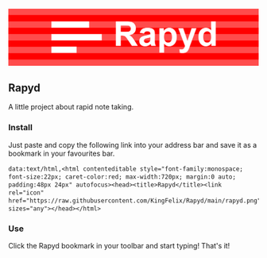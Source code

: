 ![Rapyd](./rapyd-cover.png)

## Rapyd
A little project about rapid note taking.

### Install
Just paste and copy the following link into your address bar and save it as a bookmark in your favourites bar.

    data:text/html,<html contenteditable style="font-family:monospace; font-size:22px; caret-color:red; max-width:720px; margin:0 auto; padding:48px 24px" autofocus><head><title>Rapyd</title><link rel="icon" href="https://raw.githubusercontent.com/KingFelix/Rapyd/main/rapyd.png" sizes="any"></head></html>

### Use
Click the Rapyd bookmark in your toolbar and start typing! That's it! 
